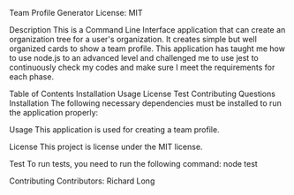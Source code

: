 Team Profile Generator
License: MIT

Description
This is a Command Line Interface application that can create an organization tree for a user's organization. It creates simple but well organized cards to show a team profile. This application has taught me how to use node.js to an advanced level and challenged me to use jest to continuously check my codes and make sure I meet the requirements for each phase.

Table of Contents
Installation
Usage
License
Test
Contributing
Questions
Installation
The following necessary dependencies must be installed to run the application properly:

Usage
​This application is used for creating a team profile.

License
This project is license under the MIT license.

Test
To run tests, you need to run the following command: node test

Contributing
​Contributors: Richard Long